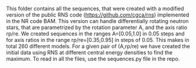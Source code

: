 This folder contains all the sequences, that were created with a modified version of the public RNS code (https://github.com/cgca/rns) implemented in the NR code BAM. This version can handle differentially rotating neutron stars, 
that are parametrized by the rotation parameter A, and the axis ratio rp/re. We created sequences in the ranges A=[0.05,1.0] in 0.05 steps and for axis ratios in the range rp/re=[0.35,0.95] in steps of 0.05. This makes in total 260 different models.
For a given pair of (A,rp/re) we have created the initial data using RNS at different central energy densities to find the maximum. To read in all the files, use the sequences.py file in the repo.
